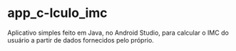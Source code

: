 # app_c-lculo_imc
Aplicativo simples feito em Java, no Android Studio, para calcular o IMC do usuário a partir de dados fornecidos pelo próprio.
